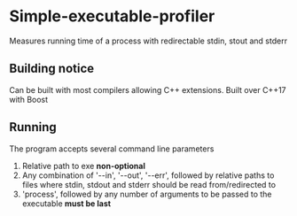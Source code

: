 # Simple-executable-profiler
Measures running time of a process with redirectable stdin, stout and stderr

## Building notice
Can be built with most compilers allowing C++ extensions. Built over C++17 with Boost

## Running
The program accepts several command line parameters
1. Relative path to exe **non-optional**
2. Any combination of '--in', '--out', '--err', followed by relative paths to files where stdin, stdout and stderr should be read from/redirected to
3. 'process', followed by any number of arguments to be passed to the executable **must be last**
